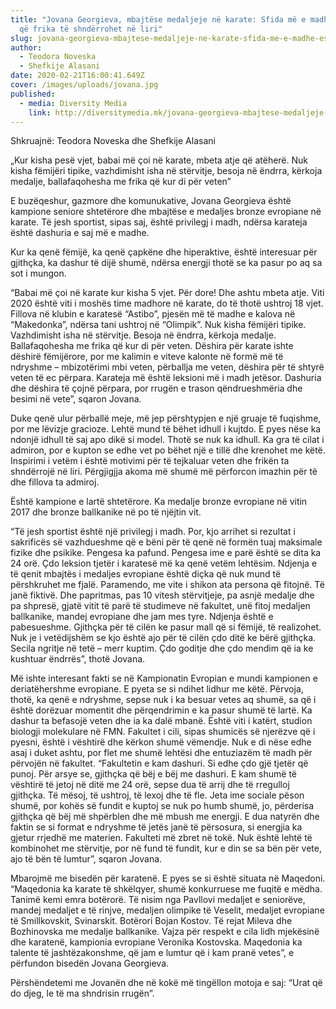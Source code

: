 ```yaml
---
title: "Jovana Georgieva, mbajtëse medaljeje në karate: Sfida më e madhe është
  që frika të shndërrohet në liri"
slug: jovana-georgieva-mbajtese-medaljeje-ne-karate-sfida-me-e-madhe-eshte-qe-frika-te-shnderrohet-ne-liri
author:
  - Teodora Noveska
  - Shefkije Alasani
date: 2020-02-21T16:00:41.649Z
cover: /images/uploads/jovana.jpg
published:
  - media: Diversity Media
    link: http://diversitymedia.mk/jovana-georgieva-mbajtese-medaljeje-ne-karate-sfida-me-e-madhe-eshte-qe-frika-te-shnderrohet-ne-liri/
---
```


Shkruajnë: Teodora Noveska dhe Shefkije Alasani

„Kur kisha pesë vjet, babai më çoi në karate, mbeta atje që atëherë. Nuk kisha fëmijëri tipike, vazhdimisht isha në stërvitje, besoja në ëndrra, kërkoja medalje, ballafaqohesha me frika që kur di për veten”

E buzëqeshur, gazmore dhe komunukative, Jovana Georgieva është kampione seniore shtetërore dhe mbajtëse e medaljes bronze evropiane në karate. Të jesh sportist, sipas saj, është privilegj i madh, ndërsa karateja është dashuria e saj më e madhe.

Kur ka qenë fëmijë, ka qenë çapkëne dhe hiperaktive, është interesuar për gjithçka, ka dashur të dijë shumë, ndërsa energji thotë se ka pasur po aq sa sot i mungon.

“Babai më çoi në karate kur kisha 5 vjet. Për dore! Dhe ashtu mbeta atje. Viti 2020 është viti i moshës time madhore në karate, do të thotë ushtroj 18 vjet. Fillova në klubin e karatesë “Astibo”, pjesën më të madhe e kalova në “Makedonka”, ndërsa tani ushtroj në “Olimpik”. Nuk kisha fëmijëri tipike. Vazhdimisht isha në stërvitje. Besoja në ëndrra, kërkoja medalje. Ballafaqohesha me frika që kur di për veten. Dëshira për karate ishte dëshirë fëmijërore, por me kalimin e viteve kalonte në formë më të ndryshme – mbizotërimi mbi veten, përballja me veten, dëshira për të shtyrë veten të ec përpara. Karateja më është leksioni më i madh jetësor. Dashuria dhe dëshira të çojnë përpara, por rrugën e trason qëndrueshmëria dhe besimi në vete”, sqaron Jovana.

Duke qenë ulur përballë meje, më jep përshtypjen e një gruaje të fuqishme, por me lëvizje gracioze. Lehtë mund të bëhet idhull i kujtdo. E pyes nëse ka ndonjë idhull të saj apo dikë si model. Thotë se nuk ka idhull. Ka gra të cilat i admiron, por e kupton se edhe vet po bëhet një e tillë dhe krenohet me këtë. Inspirimi i vetëm i është motivimi për të tejkaluar veten dhe frikën ta shndërrojë në liri. Përgjigjja akoma më shumë më përforcon imazhin për të dhe fillova ta admiroj.

Është kampione e lartë shtetërore. Ka medalje bronze evropiane në vitin 2017 dhe bronze ballkanike në po të njëjtin vit.

“Të jesh sportist është një privilegj i madh. Por, kjo arrihet si rezultat i sakrificës së vazhdueshme që e bëni për të qenë në formën tuaj maksimale fizike dhe psikike. Pengesa ka pafund. Pengesa ime e parë është se dita ka 24 orë. Çdo leksion tjetër i karatesë më ka qenë vetëm lehtësim. Ndjenja e të qenit mbajtës i medaljes evropiane është diçka që nuk mund të përshkruhet me fjalë. Paramendo, me vite i shikon ata persona që fitojnë. Të janë fiktivë. Dhe papritmas, pas 10 vitesh stërvitjeje, pa asnjë medalje dhe pa shpresë, gjatë vitit të parë të studimeve në fakultet, unë fitoj medaljen ballkanike, mandej evropiane dhe jam mes tyre. Ndjenja është e pabesueshme. Gjithçka për të cilën ke pasur mall që si fëmijë, të realizohet. Nuk je i vetëdijshëm se kjo është ajo për të cilën çdo ditë ke bërë gjithçka. Secila ngritje në tetë – merr kuptim. Çdo goditje dhe çdo mendim që ia ke kushtuar ëndrrës”, thotë Jovana.

Më ishte interesant fakti se në Kampionatin Evropian e mundi kampionen e deriatëhershme evropiane. E pyeta se si ndihet lidhur me këtë. Përvoja, thotë, ka qenë e ndryshme, sepse nuk i ka besuar vetes aq shumë, sa që i është dorëzuar momentit dhe përqendrimin e ka pasur shumë të lartë. Ka dashur ta befasojë veten dhe ia ka dalë mbanë.
Është viti i katërt, studion biologji molekulare në FMN. Fakultet i cili, sipas shumicës së njerëzve që i pyesni, është i vështirë dhe kërkon shumë vëmendje. Nuk e di nëse edhe asaj i duket ashtu, por flet me shumë lehtësi dhe entuziazëm të madh për përvojën në fakultet.
“Fakultetin e kam dashuri. Si edhe çdo gjë tjetër që punoj. Për arsye se, gjithçka që bëj e bëj me dashuri. E kam shumë të vështirë të jetoj në ditë me 24 orë, sepse dua të arrij dhe të rregulloj gjithçka. Të mësoj, të ushtroj, të lexoj dhe të fle. Jeta ime sociale pëson shumë, por kohës së fundit e kuptoj se nuk po humb shumë, jo, përderisa gjithçka që bëj më shpërblen dhe më mbush me energji. E dua natyrën dhe faktin se si format e ndryshme të jetës janë të përsosura, si energjia ka gjetur rrjedhë me materien. Fakulteti më zbret në tokë. Nuk është lehtë të kombinohet me stërvitje, por në fund të fundit, kur e din se sa bën për vete, ajo të bën të lumtur”, sqaron Jovana.

Mbarojmë me bisedën për karatenë. E pyes se si është situata në Maqedoni.
“Maqedonia ka karate të shkëlqyer, shumë konkurruese me fuqitë e mëdha. Tanimë kemi emra botërorë. Të nisim nga Pavllovi medaljet e seniorëve, mandej medaljet e të rinjve, medaljen olimpike të Veselit, medaljet evropiane të Smillkovskit, Svinarskit. Botërori Bojan Kostov. Të rejat Mileva dhe Bozhinovska me medalje ballkanike. Vajza për respekt e cila lidh mjekësinë dhe karatenë, kampionia evropiane Veronika Kostovska. Maqedonia ka talente të jashtëzakonshme, që jam e lumtur që i kam pranë vetes”, e përfundon bisedën Jovana Georgieva.

Përshëndetemi me Jovanën dhe në kokë më tingëllon motoja e saj: “Urat që do djeg, le të ma shndrisin rrugën”.

